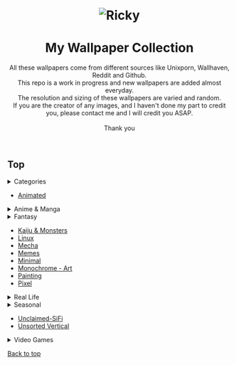 <h1 align="center">
	<br>
	<img src="https://cdn.discordapp.com/attachments/448331152357326850/1000798214431199352/ea6baf04cb18788b9d6c5706a3aefc3e.jpg?ex=65919378&is=657f1e78&hm=5bb278937036540ce2376e1160368c2fd0acc684249f12b33e7273e25a5aeb25&" alt="Ricky">
	<br>
</h1>

<h1 align="center">
My Wallpaper Collection

</h3>

<p align="center">
All these wallpapers come from different sources like Unixporn, Wallhaven, Reddit and Github.<br>
This repo is a work in progress and new wallpapers are added almost everyday.<br>
The resolution and sizing of these wallpapers are varied and random.<br>
If you are the creator of any images, and I haven't done my part to credit you, please contact me and I will credit you ASAP.<br>
<br>
Thank you<br>
</p><br>

</h1>

## Top

<details>

<summary>Categories</summary>

  - <details><summary>Abstract</summary>

  - [Abstract](https://github.com/RickyFoots/Wallpapers/blob/main/Pages/Abstract.md)
    - [Waves](https://github.com/RickyFoots/Wallpapers/blob/main/Pages/Waves.md)
  </details>

  - [Animated](https://github.com/RickyFoots/Wallpapers/blob/main/Pages/Animated.md)

  <details>
  <summary>Anime & Manga</summary>

  - [Anime & Manga](https://github.com/RickyFoots/Wallpapers/blob/main/Pages/Anime-&-Manga.md)
    - [Akira](https://github.com/RickyFoots/Wallpapers/blob/main/Pages/Akira.md)
    - [Attack on Titan](https://github.com/RickyFoots/Wallpapers/blob/main/Pages/Attack-on-Titan.md)
    - [Berserk](https://github.com/RickyFoots/Wallpapers/blob/main/Pages/Berserk.md)
    - [Black Clover](https://github.com/RickyFoots/Wallpapers/blob/main/Pages/Black-Clover.md)
    - [Bleach](https://github.com/RickyFoots/Wallpapers/blob/main/Pages/Bleach.md)
    - [Chainsaw Man](https://github.com/RickyFoots/Wallpapers/blob/main/Pages/Chainsaw-Man.md)
    - [Cowboy BeBop](https://github.com/RickyFoots/Wallpapers/blob/main/Pages/Cowboy-BeBop.md)
    - [Demon Slayer](https://github.com/RickyFoots/Wallpapers/blob/main/Pages/Demon-Slayer.md)
    - [Dorohedoro](https://github.com/RickyFoots/Wallpapers/blob/main/Pages/Dorohedoro.md)
    - [Dragon Ball](https://github.com/RickyFoots/Wallpapers/blob/main/Pages/Dorohedoro.md)
    - [DRR](https://github.com/RickyFoots/Wallpapers/blob/main/Pages/DRR.md)
    - [Edge Runners](https://github.com/RickyFoots/Wallpapers/blob/main/Pages/Edge-Runners.md)
    - [Eva](https://github.com/RickyFoots/Wallpapers/blob/main/Pages/Eva.md)
    - [FMAB](https://github.com/RickyFoots/Wallpapers/blob/main/Pages/FMAB.md)
    - [Frieren](https://github.com/RickyFoots/Wallpapers/blob/main/Pages/Frieren.md)
    - [Ghibli](https://github.com/RickyFoots/Wallpapers/blob/main/Pages/Ghibli.md)
    - [Hells Paradise](https://github.com/RickyFoots/Wallpapers/blob/main/Pages/Hells-Paradise.md)
    - [HxH](https://github.com/RickyFoots/Wallpapers/blob/main/Pages/HxH.md)
    - [JJK](https://github.com/RickyFoots/Wallpapers/blob/main/Pages/JJK.md)
    - [Komi Can't](https://github.com/RickyFoots/Wallpapers/blob/main/Pages/Komi-Can't.md)
    - [Mob](https://github.com/RickyFoots/Wallpapers/blob/main/Pages/Mob.md)
    - [My Hero](https://github.com/RickyFoots/Wallpapers/blob/main/Pages/My-Hero.md)
    - [Naruto](https://github.com/RickyFoots/Wallpapers/blob/main/Pages/Naruto.md)
    - [One Punch](https://github.com/RickyFoots/Wallpapers/blob/main/Pages/One-Punch.md)
    - [Tokyo Ghoul](https://github.com/RickyFoots/Wallpapers/blob/main/Pages/Tokyo-Ghoul.md)
    - [Trigun](https://github.com/RickyFoots/Wallpapers/blob/main/Pages/Trigun.md)
    - [Unsorted Manga or Comics](https://github.com/RickyFoots/Wallpapers/blob/main/Pages/Unsorted-Manga-or-Comics.md)
  </details>

  <details>
  <summary>Fantasy</summary>

  - [Fantasy](https://github.com/RickyFoots/Wallpapers/blob/main/Pages/Fantasy.md)
    - [D&D](https://github.com/RickyFoots/Wallpapers/blob/main/Pages/D&D.md)
  </details>

  - [Kaiju & Monsters](https://github.com/RickyFoots/Wallpapers/blob/main/Pages/Kaiju-&-Monsters.md)
  - [Linux](https://github.com/RickyFoots/Wallpapers/blob/main/Pages/Linux.md)
  - [Mecha](https://github.com/RickyFoots/Wallpapers/blob/main/Pages/Mecha.md)
  - [Memes](https://github.com/RickyFoots/Wallpapers/blob/main/Pages/Memes.md)
  - [Minimal](https://github.com/RickyFoots/Wallpapers/blob/main/Pages/Minimal.md)
  - [Monochrome - Art](https://github.com/RickyFoots/Wallpapers/blob/main/Pages/Monochrome-Art.md)
  - [Painting](https://github.com/RickyFoots/Wallpapers/blob/main/Pages/Painting.md)
  - [Pixel](https://github.com/RickyFoots/Wallpapers/blob/main/Pages/Pixel.md)

  <details>
  <summary>Real Life</summary>

  - [Real Life](https://github.com/RickyFoots/Wallpapers/blob/main/Pages/Real-Life.md)
    - [Floral](https://github.com/RickyFoots/Wallpapers/blob/main/Pages/Floral.md)
    - [Rural](https://github.com/RickyFoots/Wallpapers/blob/main/Pages/Rural.md)
    - [Urban](https://github.com/RickyFoots/Wallpapers/blob/main/Pages/Urban.md)
  </details>

  <details>
  <summary>Seasonal</summary>

  - [Seasonal](https://github.com/RickyFoots/Wallpapers/blob/main/Pages/Seasonal.md)
    - [Fall](https://github.com/RickyFoots/Wallpapers/blob/main/Pages/Fall.md)
    - [Halloween](https://github.com/RickyFoots/Wallpapers/blob/main/Pages/Halloween.md)
    - [Spring](https://github.com/RickyFoots/Wallpapers/blob/main/Pages/Spring.md)
    - [Summer](https://github.com/RickyFoots/Wallpapers/blob/main/Pages/Summer.md)
    - [Winter](https://github.com/RickyFoots/Wallpapers/blob/main/Pages/Winter.md)
  </details>

  - [Unclaimed-SiFi](https://github.com/RickyFoots/Wallpapers/blob/main/Pages/Unclaimed-SiFi.md)
  - [Unsorted Vertical](https://github.com/RickyFoots/Wallpapers/blob/main/Pages/Unsorted-Vertical.md)

  <details>
  <summary>Video Games</summary>

  - [Video Games](https://github.com/RickyFoots/Wallpapers/blob/main/Pages/Video-Games.md)
    - [Animal Crossing](https://github.com/RickyFoots/Wallpapers/blob/main/Pages/Animal-Crossing.md)
    - [Apex](https://github.com/RickyFoots/Wallpapers/blob/main/Pages/Apex.md)
    - [Castlevania](https://github.com/RickyFoots/Wallpapers/blob/main/Pages/Castlevania.md)
    - [COD](https://github.com/RickyFoots/Wallpapers/blob/main/Pages/COD.md)
    - [Cult of the Lamb](https://github.com/RickyFoots/Wallpapers/blob/main/Pages/Cult-of-the-Lamb.md)
    - [Destiny](https://github.com/RickyFoots/Wallpapers/blob/main/Pages/Destiny.md)
    - [DOOM](https://github.com/RickyFoots/Wallpapers/blob/main/Pages/DOOM.md)
    - [God of War](https://github.com/RickyFoots/Wallpapers/blob/main/Pages/God-of-War.md)
    - [Hotline Miami](https://github.com/RickyFoots/Wallpapers/blob/main/Pages/Hotline-Miami.md)
    - [Hyper Light Drifter](https://github.com/RickyFoots/Wallpapers/blob/main/Pages/Hyper-Light-Drifter.md)
    - [Kirby](https://github.com/RickyFoots/Wallpapers/blob/main/Pages/Kirby.md)
    - [League](https://github.com/RickyFoots/Wallpapers/blob/main/Pages/League.md)
    - [Monster Hunter](https://github.com/RickyFoots/Wallpapers/blob/main/Pages/Monster-Hunter.md)
    - [Necropolis](https://github.com/RickyFoots/Wallpapers/blob/main/Pages/Necropolis.md)
    - [Nier](https://github.com/RickyFoots/Wallpapers/blob/main/Pages/Nier.md)
    - [Pokemon](https://github.com/RickyFoots/Wallpapers/blob/main/Pages/Pokemon.md)
    - [Shadow of the Colossus](https://github.com/RickyFoots/Wallpapers/blob/main/Pages/Shadow-of-the-Colossus.md)
    - [Souls-Bourne](https://github.com/RickyFoots/Wallpapers/blob/main/Pages/Souls-Bourne.md)
    - [Stardew](https://github.com/RickyFoots/Wallpapers/blob/main/Pages/Stardew.md)
    - [Starfield](https://github.com/RickyFoots/Wallpapers/blob/main/Pages/Starfield.md)
    - [Ultrakill](https://github.com/RickyFoots/Wallpapers/blob/main/Pages/Ultrakill.md)
    - [Wayfinder](https://github.com/RickyFoots/Wallpapers/blob/main/Pages/Wayfinder.md)
    - [Witcher](https://github.com/RickyFoots/Wallpapers/blob/main/Pages/Witcher.md)
  </details>

</h1>

[Back to top](#Top)

</details>


